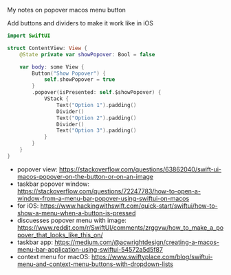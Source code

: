My notes on popover macos menu button<!--more-->

Add buttons and dividers to make it work like in iOS

```swift
import SwiftUI

struct ContentView: View {
    @State private var showPopover: Bool = false

    var body: some View {
        Button("Show Popover") {
            self.showPopover = true
        }
        .popover(isPresented: self.$showPopover) {
            VStack {
                Text("Option 1").padding()
                Divider()
                Text("Option 2").padding()
                Divider()
                Text("Option 3").padding()
            }
        }
    }
}

```

- popover view: https://stackoverflow.com/questions/63862040/swift-ui-macos-popover-on-the-button-or-on-an-image
- taskbar popover window: https://stackoverflow.com/questions/72247783/how-to-open-a-window-from-a-menu-bar-popover-using-swiftui-on-macos
- for iOS: https://www.hackingwithswift.com/quick-start/swiftui/how-to-show-a-menu-when-a-button-is-pressed
- discuesses popover menu with image: https://www.reddit.com/r/SwiftUI/comments/zrggvw/how_to_make_a_popover_that_looks_like_this_on/
- taskbar app: https://medium.com/@acwrightdesign/creating-a-macos-menu-bar-application-using-swiftui-54572a5d5f87
- context menu for macOS: https://www.swiftyplace.com/blog/swiftui-menu-and-context-menu-buttons-with-dropdown-lists